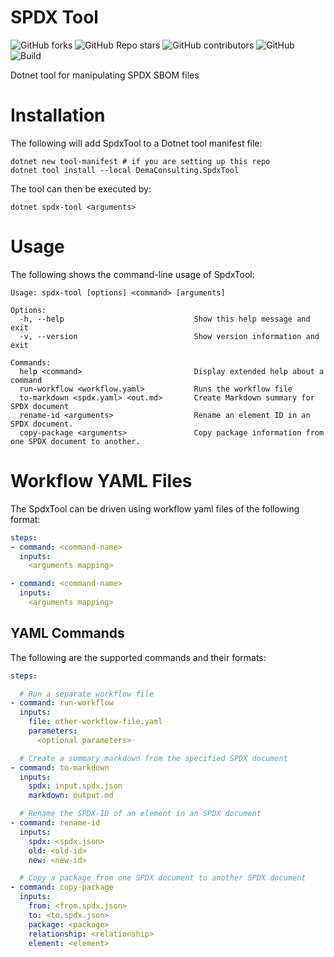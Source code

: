 # SPDX Tool

![GitHub forks](https://img.shields.io/github/forks/demaconsulting/SpdxTool?style=plastic)
![GitHub Repo stars](https://img.shields.io/github/stars/demaconsulting/SpdxTool?style=plastic)
![GitHub contributors](https://img.shields.io/github/contributors/demaconsulting/SpdxTool?style=plastic)
![GitHub](https://img.shields.io/github/license/demaconsulting/SpdxTool?style=plastic)
![Build](https://github.com/demaconsulting/SpdxTool/actions/workflows/build_on_push.yaml/badge.svg)

Dotnet tool for manipulating SPDX SBOM files


# Installation

The following will add SpdxTool to a Dotnet tool manifest file:

```
dotnet new tool-manifest # if you are setting up this repo
dotnet tool install --local DemaConsulting.SpdxTool
```

The tool can then be executed by:

```
dotnet spdx-tool <arguments>
```


# Usage

The following shows the command-line usage of SpdxTool:

```
Usage: spdx-tool [options] <command> [arguments]

Options:
  -h, --help                             Show this help message and exit
  -v, --version                          Show version information and exit

Commands:
  help <command>                         Display extended help about a command
  run-workflow <workflow.yaml>           Runs the workflow file
  to-markdown <spdx.yaml> <out.md>       Create Markdown summary for SPDX document
  rename-id <arguments>                  Rename an element ID in an SPDX document.
  copy-package <arguments>               Copy package information from one SPDX document to another.
```


# Workflow YAML Files

The SpdxTool can be driven using workflow yaml files of the following format:

```yaml
steps:
- command: <command-name>
  inputs:
    <arguments mapping>

- command: <command-name>
  inputs:
    <arguments mapping>
```

## YAML Commands

The following are the supported commands and their formats:

```yaml
steps:

  # Run a separate workflow file
- command: run-workflow
  inputs:
    file: other-workflow-file.yaml
    parameters:
      <optional parameters>

  # Create a summary markdown from the specified SPDX document
- command: to-markdown
  inputs:
    spdx: input.spdx.json
    markdown: output.md

  # Rename the SPDX-ID of an element in an SPDX document
- command: rename-id
  inputs:
    spdx: <spdx.json>
    old: <old-id>
    new: <new-id>

  # Copy a package from one SPDX document to another SPDX document  
- command: copy-package
  inputs:
    from: <from.spdx.json>
    to: <to.spdx.json>
    package: <package>
    relationship: <relationship>
    element: <element>
```
